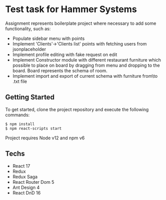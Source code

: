 # Test task for Hammer Systems

Assignment represents boilerplate project where necessary to add some functionality, such as:
- Populate sidebar menu with points
- Implement 'Clients'->'Clients list' points with fetching users from jsonplaceholder
- Implement profile editing with fake request on edit
- Implement Constructor module with different restaurant furniture
  which possible to place on board by dragging from menu and dropping to the board. Board represents the schema of room.
- Implement import and export of current schema with furniture from\to .txt file


## Getting Started

To get started, clone the project repository and execute the following commands:

```
$ npm install
$ npm react-scripts start
```

Project requires Node v12 and npm v6

## Techs
- React 17
- Redux 
- Redux Saga
- React Router Dom 5
- Ant Design 4
- React DnD 16